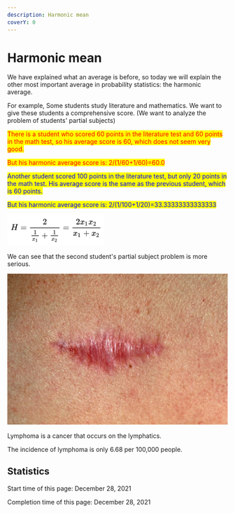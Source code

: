 ```yaml
---
description: Harmonic mean
coverY: 0
---
```


# Harmonic mean

We have explained what an average is before, so today we will explain the other most important average in probability statistics: the harmonic average.

For example, Some students study literature and mathematics. We want to give these students a comprehensive score. (We want to analyze the problem of students' partial subjects)

<mark style="color:red;">There is a student who scored 60 points in the literature test and 60 points in the math test, so his average score is 60, which does not seem very good.</mark>

<mark style="color:red;">But his harmonic average score is: 2/(1/60+1/60)=60.0</mark>

<mark style="color:blue;">Another student scored 100 points in the literature test, but only 20 points in the math test. His average score is the same as the previous student, which is 60 points.</mark>

<mark style="color:blue;">But his harmonic average score is: 2/(1/100+1/20)=33.33333333333333</mark>

![binary harmonic mean definition](<../.gitbook/assets/image (19) (1).png>)

We can see that the second student's partial subject problem is more serious.

![Lymphoma](<../.gitbook/assets/image (19).png>)

Lymphoma is a cancer that occurs on the lymphatics.

The incidence of lymphoma is only 6.68 per 100,000 people.







## Statistics

Start time of this page: December 28, 2021

Completion time of this page: December 28, 2021
